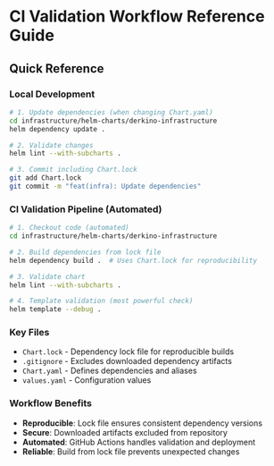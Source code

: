 # CI Validation Workflow Reference Guide

## Quick Reference

### Local Development
```bash
# 1. Update dependencies (when changing Chart.yaml)
cd infrastructure/helm-charts/derkino-infrastructure
helm dependency update .

# 2. Validate changes
helm lint --with-subcharts .

# 3. Commit including Chart.lock
git add Chart.lock
git commit -m "feat(infra): Update dependencies"
```

### CI Validation Pipeline (Automated)
```bash
# 1. Checkout code (automated)
cd infrastructure/helm-charts/derkino-infrastructure

# 2. Build dependencies from lock file
helm dependency build .  # Uses Chart.lock for reproducibility

# 3. Validate chart
helm lint --with-subcharts .

# 4. Template validation (most powerful check)
helm template --debug .
```

### Key Files
- `Chart.lock` - Dependency lock file for reproducible builds
- `.gitignore` - Excludes downloaded dependency artifacts
- `Chart.yaml` - Defines dependencies and aliases
- `values.yaml` - Configuration values

### Workflow Benefits
- **Reproducible**: Lock file ensures consistent dependency versions
- **Secure**: Downloaded artifacts excluded from repository
- **Automated**: GitHub Actions handles validation and deployment
- **Reliable**: Build from lock file prevents unexpected changes